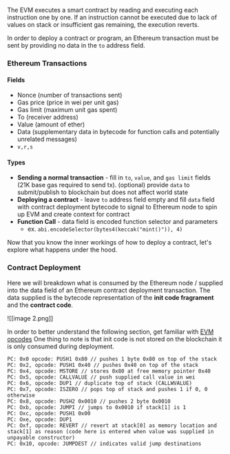 The EVM executes a smart contract by reading and executing each instruction one by one. If an instruction cannot be executed due to lack of values on stack or insufficient gas remaining, the execution reverts.

In order to deploy a contract or program, an Ethereum transaction must be sent by providing no data in the `to` address field.

### Ethereum Transactions

#### Fields 
- Nonce (number of transactions sent)
- Gas price (price in wei per unit gas)
- Gas limit (maximum unit gas spent)
- To (receiver address)
- Value (amount of ether)
- Data (supplementary data in bytecode for function calls and potentially unrelated messages)
- `v,r,s`

#### Types 
- **Sending a normal transaction** - fill in `to`, `value`, and `gas limit` fields (21K base gas required to send tx). (optional) provide `data` to submit/publish to blockchain but does not affect world state
- **Deploying a contract** - leave `to` address field empty and fill `data` field with contract deployment bytecode to signal to Ethereum node to spin up EVM and create context for contract 
- **Function Call** - data field is encoded function selector and parameters
	- ex. `abi.encodeSelector(bytes4(keccak("mint()")), 4)`

Now that you know the inner workings of how to deploy a contract, let's explore what happens under the hood.

### Contract Deployment

Here we will breakdown what is consumed by the Ethereum node / supplied into the data field of an Ethereum contract deployment transaction. The data supplied is the bytecode representation of the **init code fragrament** and the **contract code**.

![[image 2.png]]

In order to better understand the following section, get familiar with [EVM opcodes](https://www.evm.codes/) One thing to note is that init code is not stored on the blockchain it is only consumed during deployment.

```solidity
PC: 0x0 opcode: PUSH1 0x80 // pushes 1 byte 0x80 on top of the stack
PC: 0x2, opcode: PUSH1 0x40 // pushes 0x40 on top of the stack
PC: 0x4, opcode: MSTORE // stores 0x80 at free memory pointer 0x40
PC: Ox5, opcode: CALLVALUE // push supplied call value in wei
PC: 0x6, opcode: DUP1 // duplicate top of stack (CALLWVALUE)
PC: 0x7, opcode: ISZERO // pops top of stack and pushes 1 if 0, 0 otherwise
PC: 0x8, opcode: PUSH2 0x0010 // pushes 2 byte 0x0010
PC: Oxb, opcode: JUMPI // jumps to 0x0010 if stack[1] is 1 
PC: Oxc, opcode: PUSH1 0x00 
PC: Oxe, opcode: DUP1 
PC: Oxf, opcode: REVERT // revert at stack[0] as memory location and stack[1] as reason (code here is entered when value was supplied in unpayable constructor)
PC: 0x10, opcode: JUMPDEST // indicates valid jump destinations
```
